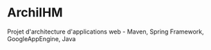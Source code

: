 ArchiIHM
========

Projet d'architecture d'applications web - Maven, Spring Framework, GoogleAppEngine, Java
